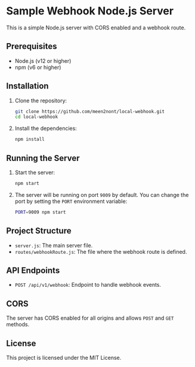 # Sample Webhook Node.js Server

This is a simple Node.js server with CORS enabled and a webhook route.

## Prerequisites

- Node.js (v12 or higher)
- npm (v6 or higher)

## Installation

1. Clone the repository:
    ```sh
    git clone https://github.com/meen2nont/local-webhook.git
    cd local-webhook
    ```

2. Install the dependencies:
    ```sh
    npm install
    ```

## Running the Server

1. Start the server:
    ```sh
    npm start
    ```

2. The server will be running on port `9009` by default. You can change the port by setting the `PORT` environment variable:
    ```sh
    PORT=9009 npm start
    ```

## Project Structure

- `server.js`: The main server file.
- `routes/webhookRoute.js`: The file where the webhook route is defined.

## API Endpoints

- `POST /api/v1/webhook`: Endpoint to handle webhook events.

## CORS

The server has CORS enabled for all origins and allows `POST` and `GET` methods.

## License

This project is licensed under the MIT License.
